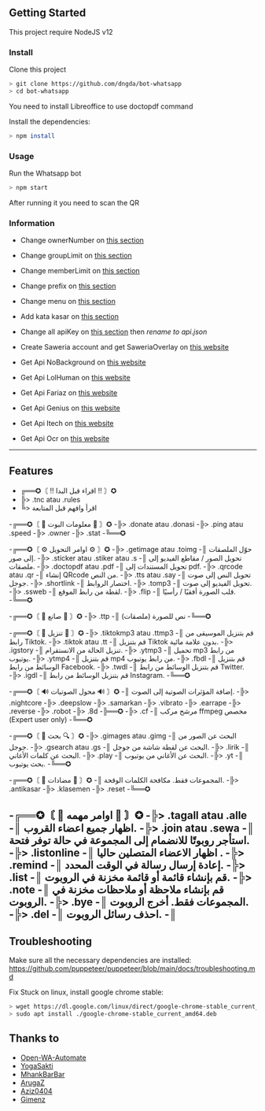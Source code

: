 
## Getting Started

This project require NodeJS v12

### Install
Clone this project

```bash
> git clone https://github.com/dngda/bot-whatsapp
> cd bot-whatsapp
```

You need to install Libreoffice to use doctopdf command

Install the dependencies:

```bash
> npm install
```

### Usage
Run the Whatsapp bot

```bash
> npm start
```

After running it you need to scan the QR

### Information
- Change ownerNumber on [this section](https://github.com/dngda/bot-whatsapp/blob/main/settings/setting.json#L2)
- Change groupLimit on [this section](https://github.com/dngda/bot-whatsapp/blob/main/settings/setting.json#L3)
- Change memberLimit on [this section](https://github.com/dngda/bot-whatsapp/blob/main/settings/setting.json#L4)
- Change prefix on [this section](https://github.com/dngda/bot-whatsapp/blob/main/settings/setting.json#L5)
- Change menu on [this section](https://github.com/dngda/bot-whatsapp/blob/main/lib/menu.js#L34)
- Add kata kasar on [this section](https://github.com/dngda/bot-whatsapp/blob/main/settings/katakasar.json)
- Change all apiKey on [this section](https://github.com/dngda/bot-whatsapp/blob/main/settings/api.json.example) then *rename to api.json*

- Create Saweria account and get SaweriaOverlay on [this website](https://saweria.co)
- Get Api NoBackground on [this website](https://www.remove.bg/)
- Get Api LolHuman on [this website](https://lolhuman.herokuapp.com)
- Get Api Fariaz on [this website](https://rest.farzain.com)
- Get Api Genius on [this website](https://genius.com/developers)
- Get Api Itech on [this website](https://api.i-tech.id)
- Get Api Ocr on [this website](https://ocr.space/OCRAPI)
---

## Features
- ╔══✪〘 ‼️ اقراء قبل البدا ‼️ 〙✪
- ╠> .tnc atau .rules
- ╚> اقرأ وافهم قبل المتابعة

-╔══✪〘 💬 معلومات البوت 💬 〙✪
-╠> .donate atau .donasi
-╠> .ping atau .speed
-╠> .owner
-╠> .stat
-╚══✪

-╔══✪〘 ⚙ اوامر التحويل ⚙ 〙✪
-╠> .getimage atau .toimg
-║   حوّل الملصقات إلى صور.
-╠> .sticker atau .stiker atau .s
-║   تحويل الصور / مقاطع الفيديو إلى ملصقات.
-╠> .doctopdf atau .pdf
-║   تحويل المستندات إلى pdf.
-╠> .qrcode atau .qr
-║   إنشاء QRcode من النص.
-╠> .tts atau .say
-║   تحويل النص إلى صوت جوجل.
-╠> .shortlink
-║   اختصار الروابط.
-╠> .tomp3
-║   تحويل الفيديو إلى صوت.
-╠> .ssweb
-║   لقطة من رابط الموقع.
-╠> .flip
-║   قلب الصورة أفقيًا / رأسيًا.
-╚══✪

-╔══✪〘 🧬 صانع 🧬 〙✪
-╠> .ttp
-║   نص للصورة (ملصقات)
-╚══✪

-╔══✪〘 📩 تنزيل 📩 〙✪
-╠> .tiktokmp3 atau .ttmp3
-║   قم بتنزيل الموسيقى من رابط Tiktok.
-╠> .tiktok atau .tt
-║   قم بتنزيل Tiktok بدون علامة مائية.
-╠> .igstory
-║   تنزيل الحالة من الانستقرام.
-╠> .ytmp3
-║   تحميل mp3 من رابط يوتيوب.
-╠> .ytmp4
-║   قم بتنزيل mp4 من رابط يوتيوب.
-╠> .fbdl
-║   قم بتنزيل الوسائط من رابط Facebook.
-╠> .twdl
-║   قم بتنزيل الوسائط من رابط Twitter.
-╠> .igdl
-║   قم بتنزيل الوسائط من رابط Instagram.
-╚══✪

-╔══✪〘 🔊 محول الصوتيات 🔊 〙✪
-║   إضافة المؤثرات الصوتية إلى الصوت.
-╠> .nightcore
-╠> .deepslow
-╠> .samarkan
-╠> .vibrato
-╠> .earrape
-╠> .reverse
-╠> .robot
-╠> .8d
-╠══✪
-╠> .cf
-║   مرشح مركب ffmpeg مخصص (Expert user only)
-╚══✪





-╔══✪〘 🔎 بحث 🔍 〙✪
-╠> .gimages atau .gimg
-║   البحث عن الصور من جوجل.
-╠> .gsearch atau .gs
-║   البحث عن لقطة شاشة من جوجل.
-╠> .lirik
-║   البحث عن كلمات الأغاني.
-╠> .play
-║   البحث عن الأغاني من يوتيوب.
-╠> .yt
-║   بحث يوتيوب.
-╚══✪



-╔══✪〘 🤬 مضادات 🤬 〙✪
-║   المجموعات فقط. مكافحة الكلمات الوقحة.
-╠> .antikasar
-╠> .klasemen
-╠> .reset
-╚══✪

-╔══✪〘 🤩 اوامر مهمه 🤩 〙✪
-╠> .tagall atau .alle
-║   اظهار جميع اعضاء القروب.
-╠> .join atau .sewa
-║   استأجر روبوتًا للانضمام إلى المجموعة في حالة توفر فتحة.
-╠> .listonline
-║   اظهار الاعضاء المتصلين حاليا .
-╠> .remind
-║   إعادة إرسال رسالة في الوقت المحدد.
-╠> .list
-║   قم بإنشاء قائمة أو قائمة مخزنة في الروبوت.
-╠> .note
-║   قم بإنشاء ملاحظة أو ملاحظات مخزنة في الروبوت.
-╠> .bye
-║   المجموعات فقط. أخرج الروبوت.
-╠> .del
-║   احذف رسائل الروبوت.
-║
---

## Troubleshooting
Make sure all the necessary dependencies are installed: https://github.com/puppeteer/puppeteer/blob/main/docs/troubleshooting.md

Fix Stuck on linux, install google chrome stable: 
```bash
> wget https://dl.google.com/linux/direct/google-chrome-stable_current_amd64.deb
> sudo apt install ./google-chrome-stable_current_amd64.deb
```

## Thanks to
- [Open-WA-Automate](https://github.com/open-wa/wa-automate-nodejs)
- [YogaSakti](https://github.com/YogaSakti/imageToSticker)
- [MhankBarBar](https://github.com/MhankBarBar/whatsapp-bot)
- [ArugaZ](https://github.com/ArugaZ/whatsapp-bot)
- [Aziz0404](https://github.com/nuraziz0404/botwa)
- [Gimenz](https://github.com/Gimenz)
